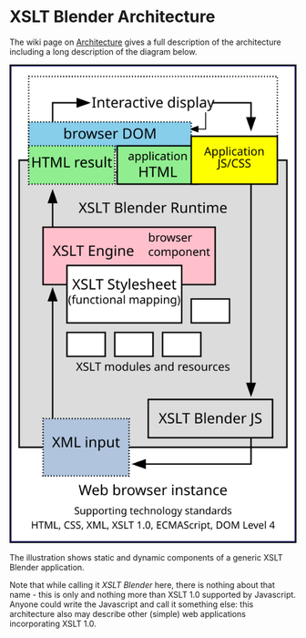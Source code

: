 # XSLT Blender Architecture

The wiki page on [Architecture](wiki/Architecture) gives a full description of the architecture including a long description of the diagram below.

![System Architecture Diagram](system-architecture-diagram.svg)

The illustration shows static and dynamic components of a generic XSLT Blender application.

Note that while calling it *XSLT Blender* here, there is nothing about that name - this is only and nothing more than XSLT 1.0 supported by Javascript. Anyone could write the Javascript and call it something else: this architecture also may describe other (simple) web applications incorporating XSLT 1.0.
